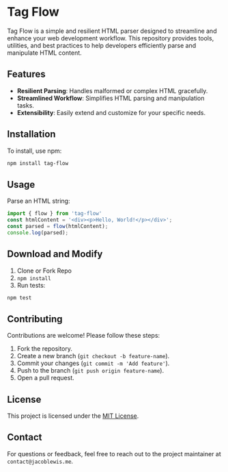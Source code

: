 # Tag Flow

Tag Flow is a simple and resilient HTML parser designed to streamline and enhance your web development workflow. This repository provides tools, utilities, and best practices to help developers efficiently parse and manipulate HTML content.

## Features

- **Resilient Parsing**: Handles malformed or complex HTML gracefully.
- **Streamlined Workflow**: Simplifies HTML parsing and manipulation tasks.
- **Extensibility**: Easily extend and customize for your specific needs.

## Installation

To install, use npm:

```bash
npm install tag-flow
```

## Usage

Parse an HTML string:

```typescript
import { flow } from 'tag-flow'
const htmlContent = '<div><p>Hello, World!</p></div>';
const parsed = flow(htmlContent);
console.log(parsed);
```

## Download and Modify

1. Clone or Fork Repo
2. `npm install`
3. Run tests:

```bash
npm test
```

## Contributing

Contributions are welcome! Please follow these steps:

1. Fork the repository.
2. Create a new branch (`git checkout -b feature-name`).
3. Commit your changes (`git commit -m 'Add feature'`).
4. Push to the branch (`git push origin feature-name`).
5. Open a pull request.

## License

This project is licensed under the [MIT License](LICENSE).

## Contact

For questions or feedback, feel free to reach out to the project maintainer at `contact@jacoblewis.me`.

